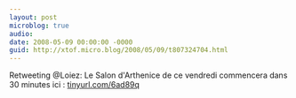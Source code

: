 ```yaml
---
layout: post
microblog: true
audio: 
date: 2008-05-09 00:00:00 -0000
guid: http://xtof.micro.blog/2008/05/09/t807324704.html
---
```

Retweeting @Loiez: Le Salon d'Arthenice de ce vendredi commencera dans 30 minutes ici : [tinyurl.com/6ad89q](http://tinyurl.com/6ad89q)
